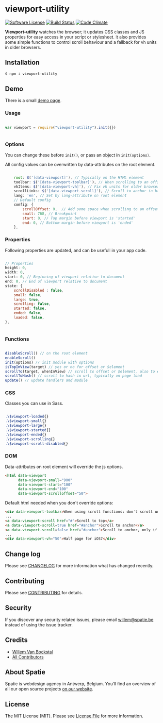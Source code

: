 # viewport-utility

[![Software License](https://img.shields.io/badge/license-MIT-brightgreen.svg?style=flat-square)](LICENSE.md)
[![Build Status](https://img.shields.io/travis/spatie/viewport-utility.svg?style=flat-square)](https://travis-ci.org/spatie/viewport-utility)
[![Code Climate](https://img.shields.io/codeclimate/github/spatie/viewport-utility.svg?style=flat-square)](https://img.shields.io/codeclimate/github/spatie/viewport-utility.svg)

**Viewport-utility** watches the browser; it updates CSS classes and JS properties for easy access in your script or stylesheet. 
It also provides some simple functions to control scroll behaviour and a fallback for vh units in older browsers.


## Installation

``` bash
$ npm i viewport-utility
```

## Demo

There is a small [demo page](https://spatie.github.io/viewport-utility).

### Usage
``` js

var viewport = require("viewport-utility").init({})
    
```

### Options

You can change these before `init()`, or pass an object in `init(options)`.

All config values can be overwritten by data-attributes on the root element.

``` js

    root: $('[data-viewport]'), // Typically on the HTML element
    toolbar: $('[data-viewport-toolbar]'), // When scrolling to an offset, take element into account
    vhItems: $('[data-viewport-vh]'), // Fix vh units for older browsers & iOS7
    scrollLinks: $('[data-viewport-scroll]'), // Scroll to anchor in href
    lang: 'en', // Set by lang-attribute on root element
    // Default config
    config: {
        scrollOffset: 0,  // Add some space when scrolling to an offset
        small: 768, // Breakpoint
        start: 0, // Top margin before viewport is 'started'
        end: 0, // Bottom margin before viewport is 'ended'
    },

```

### Properties

Following properties are updated, and can be usefull in your app code.

``` js

// Properties
height: 0,
width: 0,
start: 0, // Beginning of viewport relative to document
end: 0, // End of viewport relative to document
state: {
    scrollDisabled : false,
    small: false,
    large: true,
    scrolling: false,
    started: false,
    ended: false,
    loaded: false,
},
    
```

### Functions
``` js

disableScroll() // on the root element
enableScroll() 
init(options) // init module with options
isTopInView(target) // yes or no for offset or $element
scrollTo(target, whenInView) // scroll to offset or $element, also to elements that are visible already (default:true)
scrollToHash() // scroll to hash in url, typically on page load
update() // update handlers and module

```

### CSS

Classes you can use in Sass.

``` css

.\$viewport-loaded{}
.\$viewport-small{}
.\$viewport-large{}
.\$viewport-started{}
.\$viewport-ended{}
.\$viewport-scrolling{}
.\$viewport-scroll-disabled{}

```

### DOM

Data-attributes on root element will override the js options.

```html
<html data-viewport 
      data-viewport-small="900"
      data-viewport-start="100"
      data-viewport-end="100"
      data-viewport-scrolloffset="50">
```

Default html needed when you don't override options: 

```html
<div data-viewport-toolbar>When using scroll functions: don't scroll under me</div>
...
<a data-viewport-scroll href="#">Scroll to top</a>
<a data-viewport-scroll=true href="#anchor">Scroll to anchor</a>
<a data-viewport-scroll=false href="#anchor">Scroll to anchor, only if out of view</a>
...
<div data-viewport-vh="50">Half page for iOS7</div>
```


## Change log

Please see [CHANGELOG](CHANGELOG.md) for more information what has changed recently.

## Contributing

Please see [CONTRIBUTING](CONTRIBUTING.md) for details.

## Security

If you discover any security related issues, please email willem@spatie.be instead of using the issue tracker.

## Credits

- [Willem Van Bockstal](https://github.com/willemvb)
- [All Contributors](../../contributors)

## About Spatie
Spatie is webdesign agency in Antwerp, Belgium. You'll find an overview of all our open source projects [on our website](https://spatie.be/opensource).

## License

The MIT License (MIT). Please see [License File](LICENSE.md) for more information.
